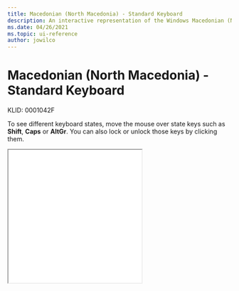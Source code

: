 ```yaml
---
title: Macedonian (North Macedonia) - Standard Keyboard
description: An interactive representation of the Windows Macedonian (North Macedonia) - Standard keyboard. To see different keyboard states, click or move the mouse over the state keys.
ms.date: 04/26/2021
ms.topic: ui-reference
author: jowilco
---
```


# Macedonian (North Macedonia) - Standard Keyboard

KLID: 0001042F

To see different keyboard states, move the mouse over state keys such as **Shift**, **Caps** or **AltGr**. You can also lock or unlock those keys by clicking them.

<iframe src="kbdmacst.html" height="300"></iframe>
